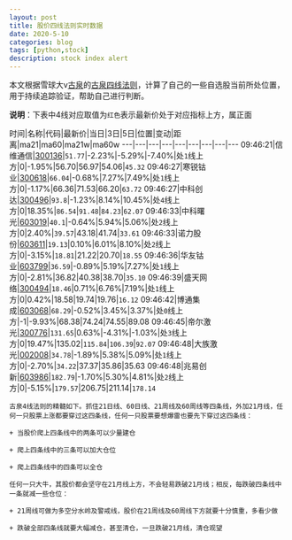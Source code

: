 ```yaml
---
layout: post
title: 股价四线法则实时数据
date: 2020-5-10
categories: blog
tags: [python,stock]
description: stock index alert
---
```



本文根据雪球大v[古泉](https://xueqiu.com/u/7148646888)的[古泉四线法则](https://xueqiu.com/7148646888/130498192)，计算了自己的一些自选股当前所处位置，用于持续追踪验证，帮助自己进行判断。

**说明**：下表中4线对应取值为`红色`表示最新价处于对应指标上方，属正面

时间|名称|代码|最新价|当日|3日|5日|位置|变动|距离|ma21|ma60|ma21w|ma60w
---|---|---|---|---|---|---|---|---
09:46:21|信维通信|[300136](https://xueqiu.com/S/SZ300136)|`51.77`|-2.23%|-5.29%|-7.40%|处`1`线上方|0|-1.95%|56.70|56.97|54.06|`45.32`
09:46:27|寒锐钴业|[300618](https://xueqiu.com/S/SZ300618)|`66.04`|-0.68%|7.27%|7.49%|处`1`线上方|0|-1.17%|66.36|71.53|66.20|`63.72`
09:46:27|中科创达|[300496](https://xueqiu.com/S/SZ300496)|`93.8`|-1.23%|8.14%|10.45%|处`4`线上方|0|18.35%|`86.54`|`91.48`|`84.23`|`62.07`
09:46:33|中科曙光|[603019](https://xueqiu.com/S/SH603019)|`40.1`|-0.64%|5.94%|5.06%|处`2`线上方|0|2.40%|`39.57`|43.18|41.74|`33.61`
09:46:33|诺力股份|[603611](https://xueqiu.com/S/SH603611)|`19.13`|0.10%|6.01%|8.10%|处`2`线上方|0|-3.15%|`18.81`|21.22|20.70|`18.55`
09:46:36|华友钴业|[603799](https://xueqiu.com/S/SH603799)|`36.59`|-0.89%|5.19%|7.27%|处`1`线上方|0|-2.81%|36.82|40.38|38.70|`35.10`
09:46:39|盛天网络|[300494](https://xueqiu.com/S/SZ300494)|`18.46`|0.71%|6.76%|7.19%|处`1`线上方|0|0.42%|18.58|19.74|19.76|`16.12`
09:46:42|博通集成|[603068](https://xueqiu.com/S/SH603068)|`68.29`|-0.52%|3.45%|3.37%|处`0`线上方|-1|-9.93%|68.38|74.24|74.55|89.08
09:46:45|帝尔激光|[300776](https://xueqiu.com/S/SZ300776)|`131.65`|0.63%|-4.31%|-1.03%|处`3`线上方|0|19.47%|135.02|`115.84`|`106.39`|`92.07`
09:46:48|大族激光|[002008](https://xueqiu.com/S/SZ002008)|`34.78`|-1.89%|5.38%|5.09%|处`1`线上方|0|-2.70%|`34.22`|37.37|35.86|35.63
09:46:48|兆易创新|[603986](https://xueqiu.com/S/SH603986)|`182.79`|-1.70%|5.30%|4.81%|处`2`线上方|0|-5.15%|`179.57`|206.75|211.14|`178.14`

```
古泉4线法则的精髓如下。抓住21日线、60日线、21周线及60周线等四条线，外加21月线，任何一只股票上涨都要穿过这四条线，任何一只股票要想爆雷也要先下穿过这四条线：

+ 当股价爬上四条线中的两条可以少量建仓

+ 爬上四条线中的三条可以加大仓位

+ 爬上四条线中的四条可以全仓

任何一只大牛，其股价都会坚守在21月线上方，不会轻易跌破21月线；相反，每跌破四条线中一条就减一些仓位：

+ 21周线可做为多空分水岭及警戒线，股价在21周线及60周线下方就要十分慎重，多看少做

+ 跌破全部四条线就要大幅减仓，甚至清仓，一旦跌破21月线，清仓观望
```